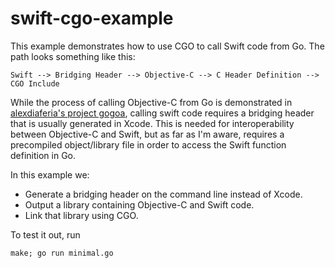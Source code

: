 # swift-cgo-example
This example demonstrates how to use CGO to call Swift code from Go.
The path looks something like this:

```
Swift --> Bridging Header --> Objective-C --> C Header Definition --> CGO Include
```

While the process of calling Objective-C from Go is demonstrated in [alexdiaferia's project gogoa](https://github.com/alediaferia/gogoa), calling swift code requires a bridging header that is usually generated in Xcode. This is needed for interoperability between Objective-C and Swift, but as far as I'm aware, requires a precompiled object/library file in order to access the Swift function definition in Go.

In this example we:
  * Generate a bridging header on the command line instead of Xcode.
  * Output a library containing Objective-C and Swift code.
  * Link that library using CGO.

To test it out, run 
```
make; go run minimal.go
```